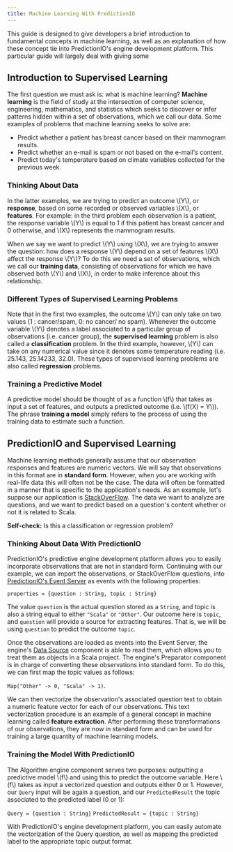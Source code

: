 ```yaml
---
title: Machine Learning With PredictionIO 
---
```


This guide is designed to give developers a brief introduction to fundamental concepts in machine learning, as well as an explanation of how these concept tie into PredictionIO's engine development platform. This particular guide will largely deal with giving some 

## Introduction to Supervised Learning

The first question we must ask is: what is machine learning? **Machine learning** is the field of study at the intersection of computer science, engineering, mathematics, and statistics which seeks to discover or infer patterns hidden within a set of observations, which we call our data. Some examples of problems that machine learning seeks to solve are:



- Predict whether a patient has breast cancer based on their mammogram results.
- Predict whether an e-mail is spam or not based on the e-mail's content.
- Predict today's temperature based on climate variables collected for the previous week.

### Thinking About Data

In the latter examples, we are trying to predict an outcome \\(Y\\), or **response**, based on some recorded or observed variables \\(X\\), or **features**. For example: in the third problem each observation is a patient, the response variable \\(Y\\) is equal to 1 if this patient has breast cancer and 0 otherwise, and \\(X\\) represents the mammogram results. 

When we say we want to predict \\(Y\\) using \\(X\\), we are trying to answer the question: how does a response \\(Y\\) depend on a set of features \\(X\\) affect the response \\(Y\\)? To do this we need a set of observations, which we call our **training data**, consisting of observations for which we have observed both \\(Y\\) and \\(X\\), in order to make inference about this relationship. 

### Different Types of Supervised Learning Problems

Note that  in the first two examples, the outcome \\(Y\\) can  only take on two values (1 : cancer/spam, 0: no cancer/ no spam). Whenever the outcome variable \\(Y\\) denotes a label associated to a particular group of observations (i.e. cancer group), the **supervised learning** problem is also called a **classification** problem. In the third example, however, \\(Y\\) can take on any numerical value since it denotes some temperature reading (i.e. 25.143, 25.14233, 32.0). These types of supervised learning problems are also called **regression** problems.

### Training a Predictive Model

A predictive model should be thought of as a function \\(f\\) that takes as input a set of features, and outputs a predicted outcome (i.e. \\(f(X) = Y\\)). The phrase **training a model** simply refers to the process of using the training data to estimate such a function.  

## PredictionIO and Supervised Learning

Machine learning methods generally assume that our observation responses and features are numeric vectors. We will say that observations in this format are in **standard form**. However, when you are working with real-life data this will often not be the case. The data will often be formatted in a manner that is specific to the application's needs. As an example, let's suppose our application is [StackOverFlow](http://stackoverflow.com). The data we want to analyze are questions, and we want to predict based on a question's content whether or not it is related to Scala. 


**Self-check:**   Is this a classification or regression problem?

### Thinking About Data With PredictionIO

PredictionIO's predictive engine development platform allows you to easily incorporate observations that are not in standard form. Continuing with our example, we can import the observations, or StackOverFlow questions, into [PredictionIO's Event Server](/datacollection/) as events with the following properties:


`properties = {question : String, topic : String}`

The value `question` is the actual question stored as a `String`, and topic is also a string equal to either `"Scala"` or `"Other"`. Our outcome here is `topic`, and `question` will provide a source for extracting features. That is, we will be using `question` to predict the outcome `topic`.

Once the observations are loaded as events into the Event Server, the engine's [Data Source](/customize/) component is able to read them,  which allows you to treat them as objects in a Scala project. The engine's Preparator component is in charge of converting these observations into standard form. To do this, we can first map the topic values as follows:



`Map("Other" -> 0, "Scala" -> 1)`.


We can then vectorize the observation's associated question text to obtain a numeric feature vector for each of our observations. This text vectorization procedure is an example of a general concept in machine learning called **feature extraction**. After performing these transformations of our observations, they are now in standard form and can be used for training a large quantity of machine learning models.

### Training the Model With PredictionIO

The Algorithm engine component serves two purposes: outputting a predictive model \\(f\\) and using this to predict the outcome variable. Here \\(f\\) takes as input a vectorized question and outputs either 0 or 1. However, our `Query` input will be again a question, and our `PredictedResult` the topic associated to the predicted label (0 or 1):


`Query = {question : String}`
`PredictedResult = {topic : String}`


With PredictionIO's engine development platform, you can easily automate the vectorization of the Query question, as well as mapping the predicted label to the appropriate topic output format.

